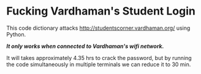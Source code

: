# Fucking Vardhaman's Student Login
This code dictionary attacks http://studentscorner.vardhaman.org/ using Python.

***It only works when connected to Vardhaman's wifi network.***

It will takes approximately 4.35 hrs to crack the password, but by running the code simultaneously in multiple terminals we can reduce it to 30 min.
